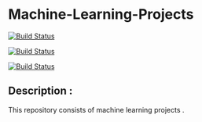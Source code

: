 # Machine-Learning-Projects
[![Build Status](https://camo.githubusercontent.com/da4800f82370b15d46ec15bed60f0e9bfbb403a3/68747470733a2f2f696d672e736869656c64732e696f2f62616467652f446174617365742d4b6167676c652d626c75652e737667)](https://github.com/Rahul-singh98/Machine-Learning-Projects) 

[![Build Status](https://camo.githubusercontent.com/17fa56d1fbad7bb4082c9711a77b984b85e79446/68747470733a2f2f696d672e736869656c64732e696f2f62616467652f507974686f6e2d332e362d627269676874677265656e2e737667)](https://github.com/Rahul-singh98/Machine-Learning-Projects)

[![Build Status](https://camo.githubusercontent.com/60760f2c9636f7ef252443679ae73a0426780dfc/68747470733a2f2f696d672e736869656c64732e696f2f62616467652f4c6962726172792d736b6c6561726e2d6f72616e67652e737667)](https://github.com/Rahul-singh98/Machine-Learning-Projects)

## Description :
This repository consists of machine learning projects .

